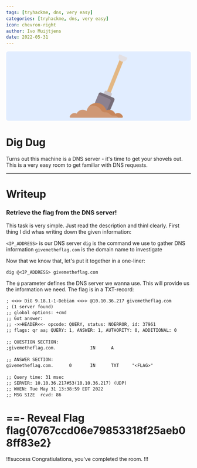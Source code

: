 ```yaml
---
tags: [tryhackme, dns, very easy]
categories: [tryhackme, dns, very easy]
icon: chevron-right
author: Ivo Muijtjens
date: 2022-05-31
---
```

![](/static/headers/dig.png)

# Dig Dug

Turns out this machine is a DNS server - it's time to get your shovels out. This is a very easy room to get familiar with DNS requests.

---

# Writeup

### Retrieve the flag from the DNS server!

This task is very simple. Just read the description and thinl clearly. First thing I did whas writing down the given information:

`<IP_ADDRESS>` is our DNS server
`dig` is the command we use to gather DNS information
`givemetheflag.com` is the domain name to investigate

Now that we know that, let's put it together in a one-liner:

    dig @<IP_ADDRESS> givemetheflag.com

The `@` parameter defines the DNS server we wanna use. This will provide us the information we need. The flag is in a TXT-record:

    ; <<>> DiG 9.18.1-1-Debian <<>> @10.10.36.217 givemetheflag.com
    ; (1 server found)
    ;; global options: +cmd
    ;; Got answer:
    ;; ->>HEADER<<- opcode: QUERY, status: NOERROR, id: 37961
    ;; flags: qr aa; QUERY: 1, ANSWER: 1, AUTHORITY: 0, ADDITIONAL: 0

    ;; QUESTION SECTION:
    ;givemetheflag.com.             IN      A

    ;; ANSWER SECTION:
    givemetheflag.com.      0       IN      TXT     "<FLAG>"

    ;; Query time: 31 msec
    ;; SERVER: 10.10.36.217#53(10.10.36.217) (UDP)
    ;; WHEN: Tue May 31 13:38:59 EDT 2022
    ;; MSG SIZE  rcvd: 86

==- Reveal Flag
flag\{0767ccd06e79853318f25aeb08ff83e2\}
===

!!!success
Congratiulations, you've completed the room.
!!!